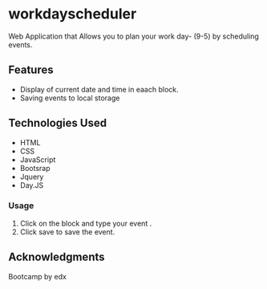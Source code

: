 # workdayscheduler


Web Application that Allows you to plan your work day- (9-5) by scheduling events.

## Features

- Display of current date and time in eaach block.
- Saving events to local storage

## Technologies Used

- HTML
- CSS
- JavaScript
- Bootsrap
- Jquery
- Day.JS


### Usage

1. Click on the block and type your event .
2. Click save to save the event.

## Acknowledgments

Bootcamp by edx
